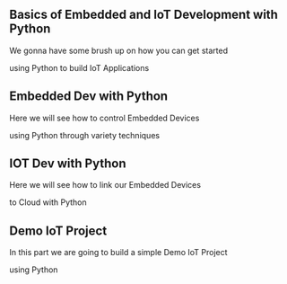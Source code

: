 ## Basics of Embedded and IoT Development with Python 
We gonna have some brush up on how you can get started 

using Python to build IoT Applications 


## Embedded Dev with Python 

Here we will see how to control Embedded Devices
 
using Python through variety techniques 


## IOT Dev with Python 

Here we will see how to link our Embedded Devices 

to Cloud with Python 



## Demo IoT Project 

In this part we are going to build a simple Demo IoT Project 

using Python 
